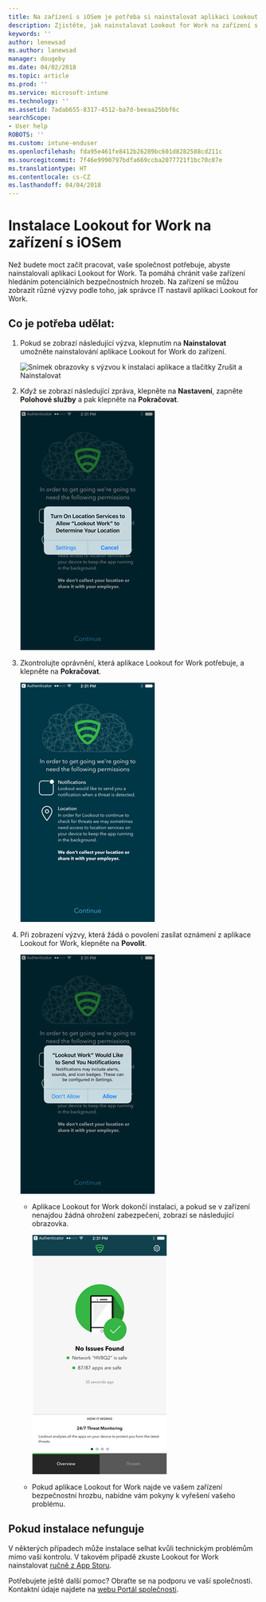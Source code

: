 ```yaml
---
title: Na zařízení s iOSem je potřeba si nainstalovat aplikaci Lookout for Work | Microsoft Docs
description: Zjistěte, jak nainstalovat Lookout for Work na zařízení s iOSem.
keywords: ''
author: lenewsad
ms.author: lanewsad
manager: dougeby
ms.date: 04/02/2018
ms.topic: article
ms.prod: ''
ms.service: microsoft-intune
ms.technology: ''
ms.assetid: 7adab655-8317-4512-ba7d-beeaa25bbf6c
searchScope:
- User help
ROBOTS: ''
ms.custom: intune-enduser
ms.openlocfilehash: fda95e461fe8412b26289bc601d8282588cd211c
ms.sourcegitcommit: 7f46e9990797bdfa669ccba2077721f1bc70c07e
ms.translationtype: HT
ms.contentlocale: cs-CZ
ms.lasthandoff: 04/04/2018
---
```

# <a name="install-lookout-for-work-on-your-ios-device"></a>Instalace Lookout for Work na zařízení s iOSem


Než budete moct začít pracovat, vaše společnost potřebuje, abyste nainstalovali aplikaci Lookout for Work. Ta pomáhá chránit vaše zařízení hledáním potenciálních bezpečnostních hrozeb. Na zařízení se můžou zobrazit různé výzvy podle toho, jak správce IT nastavil aplikaci Lookout for Work.


## <a name="what-you-need-to-do"></a>Co je potřeba udělat:

1.  Pokud se zobrazí následující výzva, klepnutím na **Nainstalovat** umožněte nainstalování aplikace Lookout for Work do zařízení.

      ![Snímek obrazovky s výzvou k instalaci aplikace a tlačítky Zrušit a Nainstalovat](/intune-user-help/media/ios-mts-install-app-request-after-1804.png)

2. Když se zobrazí následující zpráva, klepněte na **Nastavení**, zapněte **Polohové služby** a pak klepněte na **Pokračovat**.

      ![Klepněte na Nastavení a pak na Polohové služby](./media/ios-lfw-allow-location-services.png)

3. Zkontrolujte oprávnění, která aplikace Lookout for Work potřebuje, a klepněte na **Pokračovat**.

      ![jste připojeni k aplikaci Lookout for Work](./media/ios-lfw-permissions-lookout-needs.png)

4. Při zobrazení výzvy, která žádá o povolení zasílat oznámení z aplikace Lookout for Work, klepněte na **Povolit**.

     ![Klepněte na Nastavení a pak na Polohové služby](./media/ios-lfw-allow-notifications.png)

   * Aplikace Lookout for Work dokončí instalaci, a pokud se v zařízení nenajdou žádná ohrožení zabezpečení, zobrazí se následující obrazovka.

     ![Aplikace Lookout for Work nenašla žádné bezpečnostní hrozby.](./media/ios-lfw-no-threats-found.png)

   * Pokud aplikace Lookout for Work najde ve vašem zařízení bezpečnostní hrozbu, nabídne vám pokyny k vyřešení vašeho problému.

## <a name="if-the-installation-doesnt-work"></a>Pokud instalace nefunguje

V některých případech může instalace selhat kvůli technickým problémům mimo vaši kontrolu. V takovém případě zkuste Lookout for Work nainstalovat [ručně z App Storu](https://itunes.apple.com/app/lookout-for-work/id997193468).

Potřebujete ještě další pomoc? Obraťte se na podporu ve vaší společnosti. Kontaktní údaje najdete na [webu Portál společnosti](https://portal.manage.microsoft.com#HelpDeskDialog).

